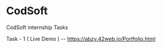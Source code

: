 # CodSoft
CodSoft internship Tasks 

Task - 1 ( Live Demo ) --
https://abzy.42web.io/Portfolio.html
